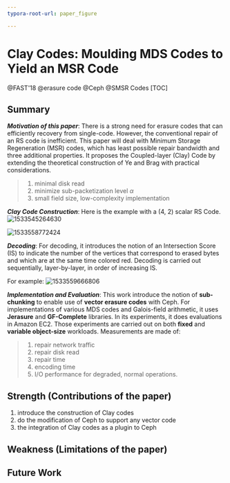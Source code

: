 ```yaml
---
typora-root-url: paper_figure

---
```


# Clay Codes: Moulding MDS Codes to Yield an MSR Code
@FAST'18 @erasure code @Ceph @SMSR Codes
[TOC]

## Summary

***Motivation of this paper***: There is a strong need for erasure codes that can efficiently recovery from single-code. However, the conventional repair of an RS code is inefficient. This paper will deal with Minimum Storage Regeneration (MSR) codes, which has least possible repair bandwidth and three additional properties. It proposes the Coupled-layer (Clay) Code by extending the theoretical construction of Ye and Brag with practical considerations.

> 1. minimal disk read
> 2. minimize sub-packetization level $\alpha$
> 3. small field size, low-complexity implementation

***Clay Code Construction***: Here is the example with a (4, 2) scalar RS Code.
![1533545264630](/1533545264630.png)

![1533558772424](/1533558772424.png)

***Decoding***: For decoding, it introduces the notion of an Intersection Score (IS) to indicate the number of the vertices that correspond to erased bytes and which are at the same time colored red. Decoding is carried out sequentially, layer-by-layer, in order of increasing IS. 

For example: 
![1533559666806](/1533559666806.png)


***Implementation and Evaluation***: This work introduce the notion of **sub-chunking** to enable use of **vector erasure codes** with Ceph. For implementations of various MDS codes and Galois-field arithmetic, it uses **Jerasure** and **GF-Complete** libraries. 
In its experiments, it does evaluations in Amazon EC2. Those experiments are carried out on both **fixed** and **variable object-size** workloads. Measurements are made of:

> 1. repair network traffic
> 2. repair disk read 
> 3. repair time
> 4. encoding time
> 5. I/O performance for degraded, normal operations.

## Strength (Contributions of the paper)
1. introduce the construction of Clay codes 
2. do the modification of Ceph to support any vector code
3. the integration of Clay codes as a plugin to Ceph

## Weakness (Limitations of the paper)


## Future Work

